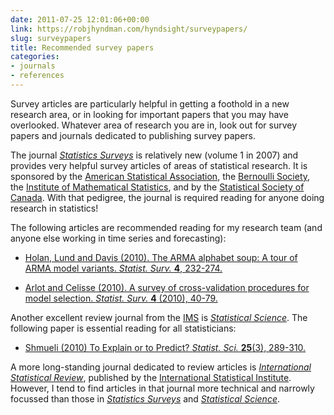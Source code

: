 ```yaml
---
date: 2011-07-25 12:01:06+00:00
link: https://robjhyndman.com/hyndsight/surveypapers/
slug: surveypapers
title: Recommended survey papers
categories:
- journals
- references
---
```


Survey articles are particularly helpful in getting a foothold in a new research area, or in looking for important papers that you may have overlooked. Whatever area of research you are in, look out for survey papers and journals dedicated to publishing survey papers.<!-- more -->

The journal [_Statistics Surveys_](http://projecteuclid.org/ssu) is relatively new (volume 1 in 2007) and provides very helpful survey articles of areas of statistical research. It is sponsored by the [American Statistical Association](http://www.amstat.org/), the [Bernoulli Society](http://www.bernoulli-society.org/), the [Institute of Mathematical Statistics](http://www.imstat.org/), and by the [Statistical Society of Canada](http://www.ssc.ca/). With that pedigree, the journal is required reading for anyone doing research in statistics!

The following articles are recommended reading for my research team (and anyone else working in time series and forecasting):


  * [Holan, Lund and Davis (2010). The ARMA alphabet soup: A tour of ARMA model variants. _Statist. Surv._ **4**, 232-274.](http://projecteuclid.org/euclid.ssu/1291731822)

  * [Arlot and Celisse (2010). A survey of cross-validation procedures for model selection. _Statist. Surv._ **4** (2010), 40-79.]( http://projecteuclid.org/euclid.ssu/1268143839)

Another excellent review journal from the [IMS](http://www.imstat.org/) is _[Statistical Science](http://www.imstat.org/sts/)_. The following paper is essential reading for all statisticians:


  * [Shmueli (2010) To Explain or to Predict? _Statist. Sci._ **25**(3), 289-310.](http://projecteuclid.org/euclid.ss/1294167961)

A more long-standing journal dedicated to review articles is _[International Statistical Review](http://onlinelibrary.wiley.com/journal/10.1111/(ISSN)1751-5823)_, published by the [International Statistical Institute](http://isi-web.org/). However, I tend to find articles in that journal more technical and narrowly focussed than those in _[Statistics Surveys](http://projecteuclid.org/ssu)_ and [_Statistical Science_](http://www.imstat.org/sts/).
